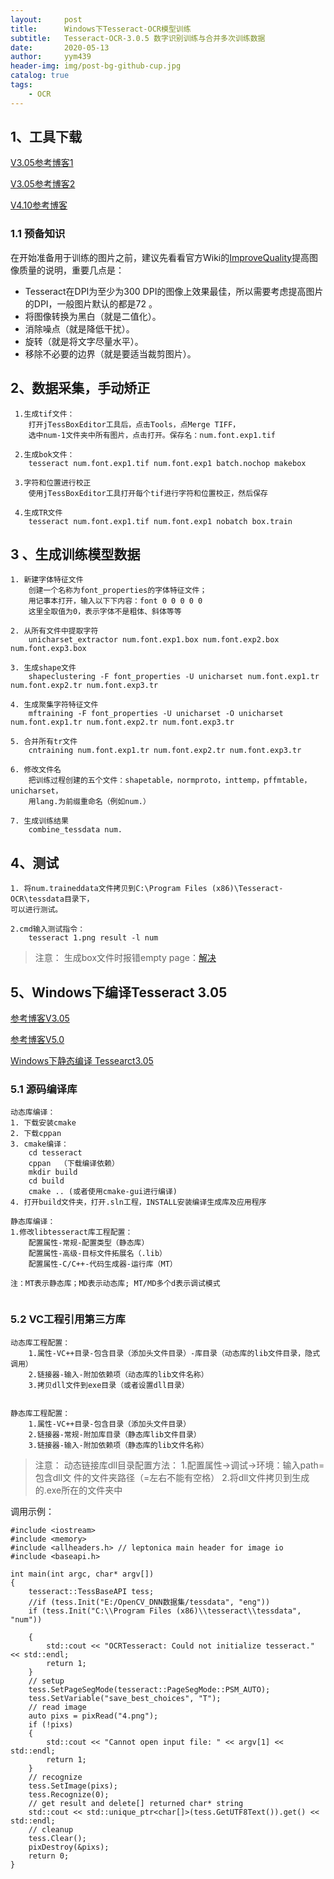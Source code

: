 ```yaml
---
layout:     post
title:      Windows下Tesseract-OCR模型训练
subtitle:   Tesseract-OCR-3.0.5 数字识别训练与合并多次训练数据
date:       2020-05-13
author:     yym439
header-img: img/post-bg-github-cup.jpg
catalog: true
tags:
    - OCR
---
```

## 1、工具下载
[V3.05参考博客1](https://blog.csdn.net/ruyulin/article/details/89046148)

[V3.05参考博客2](https://www.cnblogs.com/xpwi/p/9604567.html)

[V4.10参考博客](https://zhuanlan.zhihu.com/p/77013854)

### 1.1 预备知识
在开始准备用于训练的图片之前，建议先看看官方Wiki的[ImproveQuality](https://tesseract-ocr.github.io/tessdoc/ImproveQuality)提高图像质量的说明，重要几点是：
- Tesseract在DPI为至少为300 DPI的图像上效果最佳，所以需要考虑提高图片的DPI，一般图片默认的都是72 。
- 将图像转换为黑白（就是二值化）。
- 消除噪点（就是降低干扰）。
- 旋转（就是将文字尽量水平）。
- 移除不必要的边界（就是要适当裁剪图片）。

## 2、数据采集，手动矫正

```
 1.生成tif文件：
    打开jTessBoxEditor工具后，点击Tools，点Merge TIFF，
    选中num-1文件夹中所有图片，点击打开。保存名：num.font.exp1.tif

 2.生成bok文件：
    tesseract num.font.exp1.tif num.font.exp1 batch.nochop makebox

 3.字符和位置进行校正
    使用jTessBoxEditor工具打开每个tif进行字符和位置校正，然后保存

 4.生成TR文件
    tesseract num.font.exp1.tif num.font.exp1 nobatch box.train
```

## 3 、生成训练模型数据

```
1. 新建字体特征文件
    创建一个名称为font_properties的字体特征文件；
    用记事本打开，输入以下下内容：font 0 0 0 0 0
    这里全取值为0，表示字体不是粗体、斜体等等

2. 从所有文件中提取字符
    unicharset_extractor num.font.exp1.box num.font.exp2.box num.font.exp3.box

3. 生成shape文件
    shapeclustering -F font_properties -U unicharset num.font.exp1.tr num.font.exp2.tr num.font.exp3.tr

4. 生成聚集字符特征文件
    mftraining -F font_properties -U unicharset -O unicharset num.font.exp1.tr num.font.exp2.tr num.font.exp3.tr

5. 合并所有tr文件
    cntraining num.font.exp1.tr num.font.exp2.tr num.font.exp3.tr

6. 修改文件名
    把训练过程创建的五个文件：shapetable，normproto，inttemp，pffmtable，unicharset，
    用lang.为前缀重命名（例如num.）

7. 生成训练结果
    combine_tessdata num.

```


## 4、测试

```
1. 将num.traineddata文件拷贝到C:\Program Files (x86)\Tesseract-OCR\tessdata目录下，
可以进行测试。

2.cmd输入测试指令：
    tesseract 1.png result -l num
```

>注意：
生成box文件时报错empty page：[解决](https://blog.csdn.net/fire669842703/article/details/103009578)


## 5、Windows下编译Tesseract 3.05

[参考博客V3.05](https://www.polarxiong.com/archives/Tesseract-3-05%E5%8F%8A%E4%B9%8B%E5%90%8E%E7%89%88%E6%9C%AC%E7%BC%96%E8%AF%91%E7%94%9F%E6%88%90%E5%8A%A8%E6%80%81%E9%93%BE%E6%8E%A5%E5%BA%93DLL.html)

[参考博客V5.0](https://zhuanlan.zhihu.com/p/75737812)

[Windows下静态编译 Tessearct3.05](https://github.com/yym439/Tesseract-OCR_for_Windows)

### 5.1 源码编译库
```
动态库编译：
1. 下载安装cmake
2. 下载cppan
3. cmake编译：
    cd tesseract
    cppan  （下载编译依赖）
    mkdir build
    cd build
    cmake .. (或者使用cmake-gui进行编译)
4. 打开build文件夹，打开.sln工程，INSTALL安装编译生成库及应用程序

静态库编译：
1.修改libtesseract库工程配置：
	配置属性-常规-配置类型（静态库）
	配置属性-高级-目标文件拓展名（.lib）
	配置属性-C/C++-代码生成器-运行库（MT）

注：MT表示静态库；MD表示动态库; MT/MD多个d表示调试模式
	
```

### 5.2 VC工程引用第三方库

```
动态库工程配置：
    1.属性-VC++目录-包含目录（添加头文件目录）-库目录（动态库的lib文件目录，隐式调用）
    2.链接器-输入-附加依赖项（动态库的lib文件名称）
	3.拷贝dll文件到exe目录（或者设置dll目录）


静态库工程配置：
	1.属性-VC++目录-包含目录（添加头文件目录）
	2.链接器-常规-附加库目录（静态库lib文件目录）
	3.链接器-输入-附加依赖项（静态库的lib文件名称）
```

>注意：
动态链接库dll目录配置方法：
	1.配置属性->调试->环境：输入path=包含dll文	件的文件夹路径（=左右不能有空格）
	2.将dll文件拷贝到生成的.exe所在的文件夹中

调用示例：
```
#include <iostream>
#include <memory>
#include <allheaders.h> // leptonica main header for image io
#include <baseapi.h>

int main(int argc, char* argv[])
{
	tesseract::TessBaseAPI tess;
	//if (tess.Init("E:/OpenCV_DNN数据集/tessdata", "eng"))
	if (tess.Init("C:\\Program Files (x86)\\tesseract\\tessdata", "num"))

	{
		std::cout << "OCRTesseract: Could not initialize tesseract." << std::endl;
		return 1;
	}
	// setup
	tess.SetPageSegMode(tesseract::PageSegMode::PSM_AUTO);
	tess.SetVariable("save_best_choices", "T");
	// read image
	auto pixs = pixRead("4.png");
	if (!pixs)
	{
		std::cout << "Cannot open input file: " << argv[1] << std::endl;
		return 1;
	}
	// recognize
	tess.SetImage(pixs);
	tess.Recognize(0);
	// get result and delete[] returned char* string
	std::cout << std::unique_ptr<char[]>(tess.GetUTF8Text()).get() << std::endl;
	// cleanup
	tess.Clear();
	pixDestroy(&pixs);
	return 0;
}
```